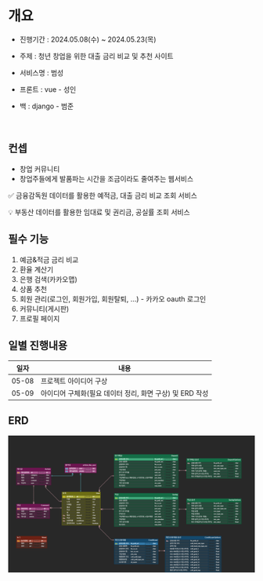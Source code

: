 # 개요

- 진행기간 : 2024.05.08(수) ~ 2024.05.23(목)

- 주제 : 청년 창업을 위한 대출 금리 비교 및 추천 사이트

- 서비스명 : 범성

- 프론트 : vue - 성인

- 백 : django - 범준

<br>

## 컨셉

- 창업 커뮤니티
- 창업주들에게 발품파는 시간을 조금이라도 줄여주는 웹서비스

✅ 금융감독원 데이터를 활용한 예적금, 대출 금리 비교 조회 서비스

💡 부동산 데이터를 활용한 임대료 및 권리금, 공실률 조회 서비스

## 필수 기능

1. 예금&적금 금리 비교
2. 환율 계산기
3. 은행 검색(카카오맵)
4. 상품 추천
5. 회원 관리(로그인, 회원가입, 회원탈퇴, ...) - 카카오 oauth 로그인
6. 커뮤니티(게시판)
7. 프로필 페이지

## 일별 진행내용

|일자|내용|
|---|---|
|05-08|프로젝트 아이디어 구상|
|05-09|아이디어 구체화(필요 데이터 정리, 화면 구상) 및 ERD 작성|

## ERD

![ERD](./ERD/Beomseong_ERD.png)